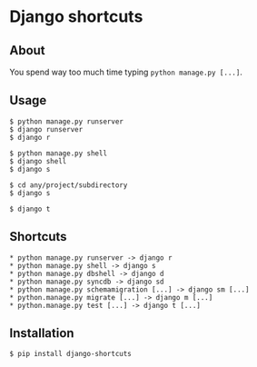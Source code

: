 # Django shortcuts

## About

You spend way too much time typing `python manage.py [...]`.

## Usage

    $ python manage.py runserver
    $ django runserver
    $ django r
    
    $ python manage.py shell
    $ django shell
    $ django s
    
    $ cd any/project/subdirectory
    $ django s
    
    $ django t

## Shortcuts

    * python manage.py runserver -> django r
    * python manage.py shell -> django s
    * python manage.py dbshell -> django d
    * python manage.py syncdb -> django sd
    * python manage.py schemamigration [...] -> django sm [...]
    * python.manage.py migrate [...] -> django m [...]
    * python.manage.py test [...] -> django t [...]

## Installation

    $ pip install django-shortcuts
